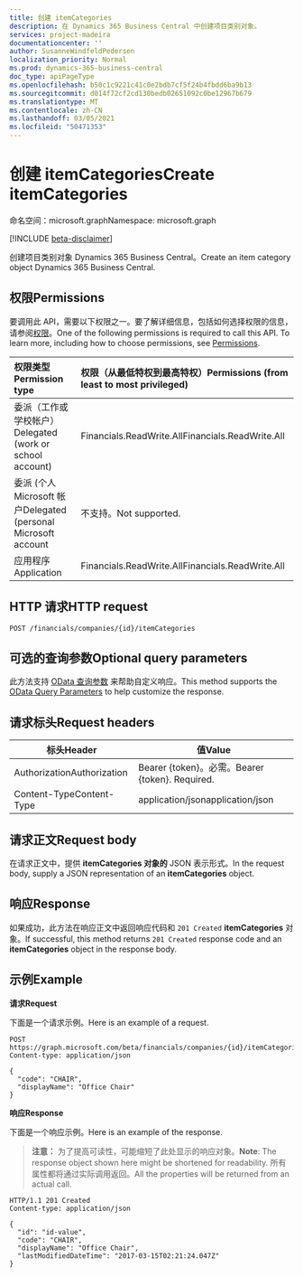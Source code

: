 ```yaml
---
title: 创建 itemCategories
description: 在 Dynamics 365 Business Central 中创建项目类别对象。
services: project-madeira
documentationcenter: ''
author: SusanneWindfeldPedersen
localization_priority: Normal
ms.prod: dynamics-365-business-central
doc_type: apiPageType
ms.openlocfilehash: b50c1c9221c41c0e2bdb7cf5f24b4fbdd6ba9b13
ms.sourcegitcommit: d014f72cf2cd130bedb02651092c0be12967b679
ms.translationtype: MT
ms.contentlocale: zh-CN
ms.lasthandoff: 03/05/2021
ms.locfileid: "50471353"
---
```

# <a name="create-itemcategories"></a><span data-ttu-id="8589f-103">创建 itemCategories</span><span class="sxs-lookup"><span data-stu-id="8589f-103">Create itemCategories</span></span>

<span data-ttu-id="8589f-104">命名空间：microsoft.graph</span><span class="sxs-lookup"><span data-stu-id="8589f-104">Namespace: microsoft.graph</span></span>

[!INCLUDE [beta-disclaimer](../../includes/beta-disclaimer.md)]

<span data-ttu-id="8589f-105">创建项目类别对象 Dynamics 365 Business Central。</span><span class="sxs-lookup"><span data-stu-id="8589f-105">Create an item category object Dynamics 365 Business Central.</span></span>

## <a name="permissions"></a><span data-ttu-id="8589f-106">权限</span><span class="sxs-lookup"><span data-stu-id="8589f-106">Permissions</span></span>
<span data-ttu-id="8589f-p101">要调用此 API，需要以下权限之一。要了解详细信息，包括如何选择权限的信息，请参阅[权限](/graph/permissions-reference)。</span><span class="sxs-lookup"><span data-stu-id="8589f-p101">One of the following permissions is required to call this API. To learn more, including how to choose permissions, see [Permissions](/graph/permissions-reference).</span></span>

|<span data-ttu-id="8589f-109">权限类型</span><span class="sxs-lookup"><span data-stu-id="8589f-109">Permission type</span></span> |<span data-ttu-id="8589f-110">权限（从最低特权到最高特权）</span><span class="sxs-lookup"><span data-stu-id="8589f-110">Permissions (from least to most privileged)</span></span>|
|:---------------|:------------------------------------------|
|<span data-ttu-id="8589f-111">委派（工作或学校帐户）</span><span class="sxs-lookup"><span data-stu-id="8589f-111">Delegated (work or school account)</span></span>|<span data-ttu-id="8589f-112">Financials.ReadWrite.All</span><span class="sxs-lookup"><span data-stu-id="8589f-112">Financials.ReadWrite.All</span></span> |
|<span data-ttu-id="8589f-113">委派 (个人 Microsoft 帐户</span><span class="sxs-lookup"><span data-stu-id="8589f-113">Delegated (personal Microsoft account</span></span>|<span data-ttu-id="8589f-114">不支持。</span><span class="sxs-lookup"><span data-stu-id="8589f-114">Not supported.</span></span>|
|<span data-ttu-id="8589f-115">应用程序</span><span class="sxs-lookup"><span data-stu-id="8589f-115">Application</span></span>|<span data-ttu-id="8589f-116">Financials.ReadWrite.All</span><span class="sxs-lookup"><span data-stu-id="8589f-116">Financials.ReadWrite.All</span></span>|

## <a name="http-request"></a><span data-ttu-id="8589f-117">HTTP 请求</span><span class="sxs-lookup"><span data-stu-id="8589f-117">HTTP request</span></span>
```http
POST /financials/companies/{id}/itemCategories
```

## <a name="optional-query-parameters"></a><span data-ttu-id="8589f-118">可选的查询参数</span><span class="sxs-lookup"><span data-stu-id="8589f-118">Optional query parameters</span></span>
<span data-ttu-id="8589f-119">此方法支持 [OData 查询参数](/graph/query-parameters) 来帮助自定义响应。</span><span class="sxs-lookup"><span data-stu-id="8589f-119">This method supports the [OData Query Parameters](/graph/query-parameters) to help customize the response.</span></span>

## <a name="request-headers"></a><span data-ttu-id="8589f-120">请求标头</span><span class="sxs-lookup"><span data-stu-id="8589f-120">Request headers</span></span>
|<span data-ttu-id="8589f-121">标头</span><span class="sxs-lookup"><span data-stu-id="8589f-121">Header</span></span>       |<span data-ttu-id="8589f-122">值</span><span class="sxs-lookup"><span data-stu-id="8589f-122">Value</span></span>                    |
|-------------|-------------------------|
|<span data-ttu-id="8589f-123">Authorization</span><span class="sxs-lookup"><span data-stu-id="8589f-123">Authorization</span></span>|<span data-ttu-id="8589f-p102">Bearer {token}。必需。</span><span class="sxs-lookup"><span data-stu-id="8589f-p102">Bearer {token}. Required.</span></span>|
|<span data-ttu-id="8589f-126">Content-Type</span><span class="sxs-lookup"><span data-stu-id="8589f-126">Content-Type</span></span> |<span data-ttu-id="8589f-127">application/json</span><span class="sxs-lookup"><span data-stu-id="8589f-127">application/json</span></span>         |

## <a name="request-body"></a><span data-ttu-id="8589f-128">请求正文</span><span class="sxs-lookup"><span data-stu-id="8589f-128">Request body</span></span>
<span data-ttu-id="8589f-129">在请求正文中，提供 **itemCategories 对象的** JSON 表示形式。</span><span class="sxs-lookup"><span data-stu-id="8589f-129">In the request body, supply a JSON representation of an **itemCategories** object.</span></span>

## <a name="response"></a><span data-ttu-id="8589f-130">响应</span><span class="sxs-lookup"><span data-stu-id="8589f-130">Response</span></span>
<span data-ttu-id="8589f-131">如果成功，此方法在响应正文中返回响应代码和 ```201 Created``` **itemCategories** 对象。</span><span class="sxs-lookup"><span data-stu-id="8589f-131">If successful, this method returns ```201 Created``` response code and an **itemCategories** object in the response body.</span></span>

## <a name="example"></a><span data-ttu-id="8589f-132">示例</span><span class="sxs-lookup"><span data-stu-id="8589f-132">Example</span></span>

<span data-ttu-id="8589f-133">**请求**</span><span class="sxs-lookup"><span data-stu-id="8589f-133">**Request**</span></span>

<span data-ttu-id="8589f-134">下面是一个请求示例。</span><span class="sxs-lookup"><span data-stu-id="8589f-134">Here is an example of a request.</span></span>

```http
POST https://graph.microsoft.com/beta/financials/companies/{id}/itemCategories
Content-type: application/json

{
  "code": "CHAIR",
  "displayName": "Office Chair"
}
```

<span data-ttu-id="8589f-135">**响应**</span><span class="sxs-lookup"><span data-stu-id="8589f-135">**Response**</span></span>

<span data-ttu-id="8589f-136">下面是一个响应示例。</span><span class="sxs-lookup"><span data-stu-id="8589f-136">Here is an example of the response.</span></span> 

> <span data-ttu-id="8589f-137">**注意：** 为了提高可读性，可能缩短了此处显示的响应对象。</span><span class="sxs-lookup"><span data-stu-id="8589f-137">**Note**: The response object shown here might be shortened for readability.</span></span> <span data-ttu-id="8589f-138">所有属性都将通过实际调用返回。</span><span class="sxs-lookup"><span data-stu-id="8589f-138">All the properties will be returned from an actual call.</span></span>

```http
HTTP/1.1 201 Created
Content-type: application/json

{
  "id": "id-value",
  "code": "CHAIR",
  "displayName": "Office Chair",
  "lastModifiedDateTime": "2017-03-15T02:21:24.047Z"
}

```






